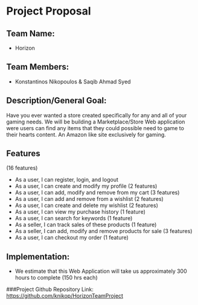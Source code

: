 # Project Proposal

## Team Name:
- Horizon

## Team Members:
- Konstantinos Nikopoulos & Saqib Ahmad Syed

## Description/General Goal:

Have you ever wanted a store created specifically for any and all of your gaming needs. 
We will be building a Marketplace/Store Web application were users can find any items that they could possible need to game to their hearts content. An Amazon like site exclusively for gaming.

## Features
 (16 features)
 - As a user, I can register, login, and logout
 - As a user, I can create and modify my profile (2 features)
 - As a user, I can add, modify and remove from my cart (3 features)
 - As a user, I can add and remove from a wishlist (2 features) 
 - As a user, I can create and delete my wishlist (2 features)
 - As a user, I can view my purchase history (1 feature)
 - As a user, I can search for keywords (1 feature) 
 - As a seller, I can track sales of these products (1 feature)
 - As a seller, I can add, modify and remove products for sale (3 features)  
 - As a user, I can checkout my order (1 feature)


## Implementation:
- We estimate that this Web Application will take us approximately 300 hours to complete (150 hrs each)


###Project Github Repository Link: https://github.com/knikop/HorizonTeamProject